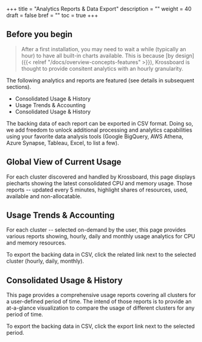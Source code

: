 +++
title = "Analytics Reports & Data Export"
description = ""
weight = 40
draft = false
bref = ""
toc = true 
+++

## Before you begin

> After a first installation, you may need to wait a while (typically an hour) to have all built-in charts available. This is because [by design]({{< relref "/docs/overview-concepts-features" >}}), Krossboard is thought to provide consitent analytics with an hourly granularity.

The following analytics and reports are featured  (see details in subsequent sections).

* Consolidated Usage & History
* Usage Trends & Accounting
* Consolidated Usage & History

The backing data of each report can be exported in CSV format. Doing so, we add freedom to unlock additional processing and analytics capabilities using your favorite data analysis tools (Google BigQuery, AWS Athena, Azure Synapse, Tableau, Excel, to list a few).

## Global View of Current Usage
For each cluster discovered and handled by Krossboard, this page displays piecharts showing the latest consolidated CPU and memory usage. Those reports -- updated every 5 minutes, highlight shares of resources, used, available and non-allocatable.

## Usage Trends & Accounting
For each cluster -- selected on-demand by the user, this page provides various reports showing, hourly, daily and monthly usage analytics for CPU and memory resources. 

To export the backing data in CSV, click the related link next to the selected cluster (hourly, daily, monthly).
 
## Consolidated Usage & History
This page provides a comprehensive usage reports covering all clusters for a user-defined period of time. The intend of those reports is to provide an at-a-glance visualization to compare the usage of different clusters for any period of time.

To export the backing data in CSV, click the export link next to the selected period.

